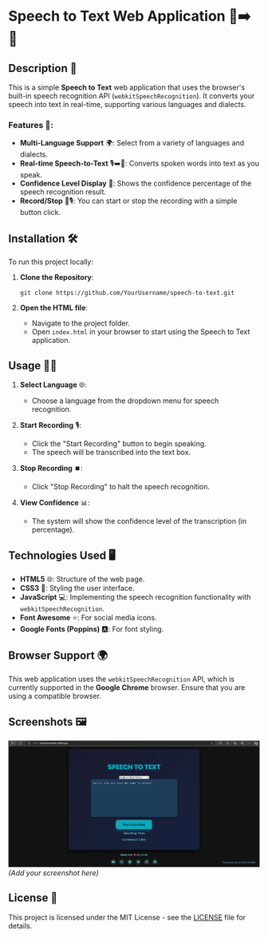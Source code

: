 
# Speech to Text Web Application 🎤➡️📝

## Description 📜

This is a simple **Speech to Text** web application that uses the browser's built-in speech recognition API (`webkitSpeechRecognition`). It converts your speech into text in real-time, supporting various languages and dialects.

### Features 🌟:
- **Multi-Language Support** 🌍: Select from a variety of languages and dialects.
- **Real-time Speech-to-Text** 🎙️➡️📝: Converts spoken words into text as you speak.
- **Confidence Level Display** 💯: Shows the confidence percentage of the speech recognition result.
- **Record/Stop** 🛑🎙️: You can start or stop the recording with a simple button click.

## Installation 🛠️

To run this project locally:

1. **Clone the Repository**:
   ```
   git clone https://github.com/YourUsername/speech-to-text.git
   ```

2. **Open the HTML file**:
   - Navigate to the project folder.
   - Open `index.html` in your browser to start using the Speech to Text application.

## Usage 🧑‍💻

1. **Select Language** 🌐:
   - Choose a language from the dropdown menu for speech recognition.

2. **Start Recording** 🎙️:
   - Click the "Start Recording" button to begin speaking.
   - The speech will be transcribed into the text box.

3. **Stop Recording** ⏹️:
   - Click "Stop Recording" to halt the speech recognition.

4. **View Confidence** 📊:
   - The system will show the confidence level of the transcription (in percentage).

## Technologies Used 🖥️

- **HTML5** 🌐: Structure of the web page.
- **CSS3** 🎨: Styling the user interface.
- **JavaScript** 💻: Implementing the speech recognition functionality with `webkitSpeechRecognition`.
- **Font Awesome** ⭐: For social media icons.
- **Google Fonts (Poppins)** 🅰️: For font styling.

## Browser Support 🌍

This web application uses the `webkitSpeechRecognition` API, which is currently supported in the **Google Chrome** browser. Ensure that you are using a compatible browser.


## Screenshots 🖼️

![Main Page](screenshot.png) *(Add your screenshot here)*

## License 📝

This project is licensed under the MIT License - see the [LICENSE](LICENSE) file for details.
